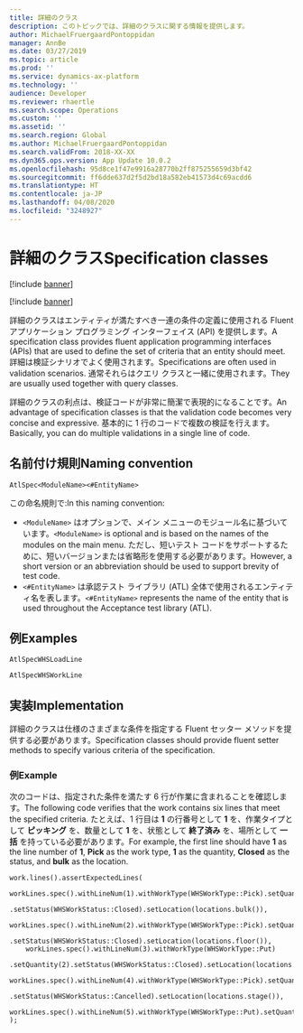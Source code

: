 ```yaml
---
title: 詳細のクラス
description: このトピックでは、詳細のクラスに関する情報を提供します。
author: MichaelFruergaardPontoppidan
manager: AnnBe
ms.date: 03/27/2019
ms.topic: article
ms.prod: ''
ms.service: dynamics-ax-platform
ms.technology: ''
audience: Developer
ms.reviewer: rhaertle
ms.search.scope: Operations
ms.custom: ''
ms.assetid: ''
ms.search.region: Global
ms.author: MichaelFruergaardPontoppidan
ms.search.validFrom: 2018-XX-XX
ms.dyn365.ops.version: App Update 10.0.2
ms.openlocfilehash: 95d8ce1f47e9916a28770b2ff875255659d3bf42
ms.sourcegitcommit: ff6dde637d2f5d2bd18a582eb41573d4c69acdd6
ms.translationtype: HT
ms.contentlocale: ja-JP
ms.lasthandoff: 04/08/2020
ms.locfileid: "3248927"
---
```

# <a name="specification-classes"></a><span data-ttu-id="1f7c4-103">詳細のクラス</span><span class="sxs-lookup"><span data-stu-id="1f7c4-103">Specification classes</span></span>

[!include [banner](../includes/banner.md)]

[!include [banner](../includes/preview-banner.md)]

<span data-ttu-id="1f7c4-104">詳細のクラスはエンティティが満たすべき一連の条件の定義に使用される Fluent アプリケーション プログラミング インターフェイス (API) を提供します。</span><span class="sxs-lookup"><span data-stu-id="1f7c4-104">A specification class provides fluent application programming interfaces (APIs) that are used to define the set of criteria that an entity should meet.</span></span> <span data-ttu-id="1f7c4-105">詳細は検証シナリオでよく使用されます。</span><span class="sxs-lookup"><span data-stu-id="1f7c4-105">Specifications are often used in validation scenarios.</span></span> <span data-ttu-id="1f7c4-106">通常それらはクエリ クラスと一緒に使用されます。</span><span class="sxs-lookup"><span data-stu-id="1f7c4-106">They are usually used together with query classes.</span></span>

<span data-ttu-id="1f7c4-107">詳細のクラスの利点は、検証コードが非常に簡潔で表現的になることです。</span><span class="sxs-lookup"><span data-stu-id="1f7c4-107">An advantage of specification classes is that the validation code becomes very concise and expressive.</span></span> <span data-ttu-id="1f7c4-108">基本的に 1 行のコードで複数の検証を行えます。</span><span class="sxs-lookup"><span data-stu-id="1f7c4-108">Basically, you can do multiple validations in a single line of code.</span></span>

## <a name="naming-convention"></a><span data-ttu-id="1f7c4-109">名前付け規則</span><span class="sxs-lookup"><span data-stu-id="1f7c4-109">Naming convention</span></span>

`AtlSpec<ModuleName><#EntityName>`

<span data-ttu-id="1f7c4-110">この命名規則で:</span><span class="sxs-lookup"><span data-stu-id="1f7c4-110">In this naming convention:</span></span>

- <span data-ttu-id="1f7c4-111">`<ModuleName>` はオプションで、メイン メニューのモジュール名に基づいています。</span><span class="sxs-lookup"><span data-stu-id="1f7c4-111">`<ModuleName>` is optional and is based on the names of the modules on the main menu.</span></span> <span data-ttu-id="1f7c4-112">ただし、短いテスト コードをサポートするために、短いバージョンまたは省略形を使用する必要があります。</span><span class="sxs-lookup"><span data-stu-id="1f7c4-112">However, a short version or an abbreviation should be used to support brevity of test code.</span></span>
- <span data-ttu-id="1f7c4-113">`<#EntityName>` は承認テスト ライブラリ (ATL) 全体で使用されるエンティティ名を表します。</span><span class="sxs-lookup"><span data-stu-id="1f7c4-113">`<#EntityName>` represents the name of the entity that is used throughout the Acceptance test library (ATL).</span></span>

## <a name="examples"></a><span data-ttu-id="1f7c4-114">例</span><span class="sxs-lookup"><span data-stu-id="1f7c4-114">Examples</span></span>

```Console
AtlSpecWHSLoadLine

AtlSpecWHSWorkLine
```

## <a name="implementation"></a><span data-ttu-id="1f7c4-115">実装</span><span class="sxs-lookup"><span data-stu-id="1f7c4-115">Implementation</span></span>

<span data-ttu-id="1f7c4-116">詳細のクラスは仕様のさまざまな条件を指定する Fluent セッター メソッドを提供する必要があります。</span><span class="sxs-lookup"><span data-stu-id="1f7c4-116">Specification classes should provide fluent setter methods to specify various criteria of the specification.</span></span>

### <a name="example"></a><span data-ttu-id="1f7c4-117">例</span><span class="sxs-lookup"><span data-stu-id="1f7c4-117">Example</span></span>

<span data-ttu-id="1f7c4-118">次のコードは、指定された条件を満たす 6 行が作業に含まれることを確認します。</span><span class="sxs-lookup"><span data-stu-id="1f7c4-118">The following code verifies that the work contains six lines that meet the specified criteria.</span></span> <span data-ttu-id="1f7c4-119">たとえば、1 行目は **1** の行番号として **1** を、作業タイプとして **ピッキング** を、数量として **1** を、状態として **終了済み** を、場所として **一括** を持っている必要があります。</span><span class="sxs-lookup"><span data-stu-id="1f7c4-119">For example, the first line should have **1** as the line number of **1**, **Pick** as the work type, **1** as the quantity, **Closed** as the status, and **bulk** as the location.</span></span>

```xpp
work.lines().assertExpectedLines(
    workLines.spec().withLineNum(1).withWorkType(WHSWorkType::Pick).setQuantity(1)
        .setStatus(WHSWorkStatus::Closed).setLocation(locations.bulk()),
    workLines.spec().withLineNum(2).withWorkType(WHSWorkType::Pick).setQuantity(1)
        .setStatus(WHSWorkStatus::Closed).setLocation(locations.floor()),
    workLines.spec().withLineNum(3).withWorkType(WHSWorkType::Put)
        .setQuantity(2).setStatus(WHSWorkStatus::Closed).setLocation(locations.stage()),
    workLines.spec().withLineNum(4).withWorkType(WHSWorkType::Pick).setQuantity(2)
        .setStatus(WHSWorkStatus::Cancelled).setLocation(locations.stage()),
    workLines.spec().withLineNum(5).withWorkType(WHSWorkType::Put).setQuantity(2).setStatus(WHSWorkStatus::Cancelled)
);
```
